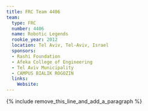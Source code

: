 ```yaml
---
title: FRC Team 4406
team:
  type: FRC
  number: 4406
  name: Robotic Legends
  rookie_year: 2012
  location: Tel Aviv, Tel-Aviv, Israel
  sponsors:
  - Rashi Foundation
  - Afeka College of Engineering
  - Tel Aviv Municipality
  - CAMPUS BIALIK ROGOZIN
  links:
    Website:
---
```


{% include remove_this_line_and_add_a_paragraph %}